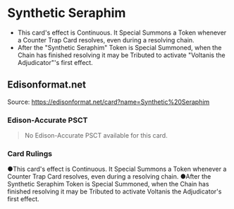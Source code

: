 # Synthetic Seraphim

*   This card's effect is Continuous. It Special Summons a Token whenever a Counter Trap Card resolves, even during a resolving chain.
*   After the "Synthetic Seraphim" Token is Special Summoned, when the Chain has finished resolving it may be Tributed to activate "Voltanis the Adjudicator"'s first effect.

## Edisonformat.net

Source: https://edisonformat.net/card?name=Synthetic%20Seraphim

### Edison-Accurate PSCT

> No Edison-Accurate PSCT available for this card.

### Card Rulings

●This card's effect is Continuous. It Special Summons a Token whenever a Counter Trap Card resolves, even during a resolving chain.
●After the Synthetic Seraphim Token is Special Summoned, when the Chain has finished resolving it may be Tributed to activate Voltanis the Adjudicator's first effect.
            